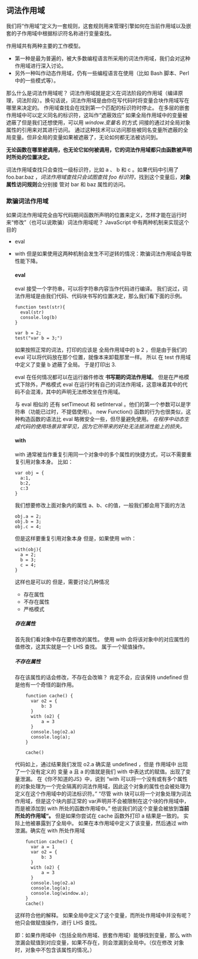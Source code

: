 ## 词法作用域

我们将“作用域”定义为一套规则，这套规则用来管理引擎如何在当前作用域以及嵌套的子作用域中根据标识符名称进行变量查找。

作用域共有两种主要的工作模型。
+ 第一种是最为普遍的，被大多数编程语言所采用的词法作用域，我们会对这种作用域进行深入讨论。
+ 另外一种叫作动态作用域，仍有一些编程语言在使用（比如 Bash 脚本、Perl 中的一些模式等）。

那么什么是词法作用域呢？
词法作用域就是定义在词法阶段的作用域（编译原理，词法阶段）。换句话说，词法作用域是由你在写代码时将变量合块作用域写在哪里来决定的。
作用域查找会在找到第一个匹配的标识符时停止。
在多层的嵌套作用域中可以定义同名的标识符，这叫作“遮蔽效应”
如果全局作用域中的变量被遮蔽了但是我们还想使用，可以用 *window.变量名* 的方式 间接的通过对全局对象属性的引用来对其进行访问。
通过这种技术可以访问那些被同名变量所遮蔽的全局变量。但非全局的变量如果被遮蔽了，无论如何都无法被访问到。

**无论函数在哪里被调用，也无论它如何被调用，它的词法作用域都只由函数被声明时所处的位置决定。**

词法作用域查找只会查找一级标识符，比如 a 、 b 和 c 。如果代码中引用了 foo.bar.baz ，*词法作用域查找只会试图查找 foo 标识符*，找到这个变量后，**对象属性访问规则**会分别接
管对 bar 和 baz 属性的访问。

### 欺骗词法作用域
如果词法作用域完全由写代码期间函数所声明的位置来定义，怎样才能在运行时来“修改”（也可以说欺骗）词法作用域呢？
JavaScript 中有两种机制来实现这个目的
+ eval
+ with
但是如果使用这两种机制会发生不可逆转的情况：欺骗词法作用域会导致性能下降。

  #### eval
  eval 接受一个字符串，可以将字符串内容当作代码进行编译。
  我们说过，词法作用域是由我们代码、代码块书写的位置决定，那么我们看下面的示例。
  ```
  function test(str){
    eval(str)
    console.log(b)
  }
  
  var b = 2;
  test("var b = 3;")
  ```
  如果按照正常的词法，打印的应该是 全局作用域中的 b  2 ，但是由于我们的 eval 可以将代码放在那个位置，就像本来卸载那里一样。 所以 在 test 作用域中定义了变量 b 遮蔽了全局。
  于是打印出 3.
  
  eval 在任何情况都可以在运行器件修改 **书写期的词法作用域**。
  但是在严格模式下除外，严格模式 eval 在运行时有自己的词法作用域，这意味着其中的代码不会混淆，其中的声明无法修改坐在作用域。
  
  与 eval 相似的 还有 setTimeout 和 setInterval 。他们的第一个参数可以是字符串（功能已过时，不提倡使用）。
  new Function() 函数的行为也很类似，这种构造函数的语法比 eval 略微安全一些，但尽量避免使用。
  *在程序中动态生成代码的使用场景非常罕见，因为它所带来的好处无法抵消性能上的损失。*
  
  #### with
  with 通常被当作重复引用同一个对象中的多个属性的快捷方式，可以不需要重复引用对象本身。
  比如：
  ```
  var obj = {
    a:1,
    b:2,
    c:3
  }
  ```
  我们想要修改上面对象内的属性 a、b、c的值，一般我们都会用下面的方法
  ```
  obj.a = 2;
  obj.b = 3;
  obj.c = 4;
  ```
  但是这样要重复引用对象本身
  但是，如果使用 with：
  ```
  with(obj){
    a = 2;
    b = 3;
    c = 4;
  }
  ```
  这样也是可以的
  但是，需要讨论几种情况
  + 存在属性
  + 不存在属性
  + 严格模式

  ##### 存在属性
  首先我们看对象中存在要修改的属性。
  使用 with 会将该对象中的对应属性的值修改，这其实就是一个 LHS 查找。 属于一个赋值操作。
  
  ##### 不存在属性
  存在该属性的话会修改，不存在会改嘛？ 肯定不会，应该保持 undefined
  但是他有一个奇怪的副作用。
  ```
      function cache() {
        var o2 = {
            b: 3
        }
        with (o2) {
            a = 3
        }
        console.log(o2.a)
        console.log(a);
      }

      cache()
  ```
  代码如上，通过结果我们发现 o2.a 确实是 undefined ，但是 作用域中 出现了一个没有定义的 变量 a 且 a 的值就是我们 with 中表达式的赋值。出现了变量泄漏。
  在《你不知道的JS》中，说到
  “with 可以将一个没有或有多个属性的对象处理为一个完全隔离的词法作用域，因此这个对象的属性也会被处理为定义在这个作用域中的词法标识符。”
  “尽管 with 块可以将一个对象处理为词法作用域，但是这个块内部正常的 var声明并不会被限制在这个块的作用域中，而是被添加到 with 所处的函数作用域中。”
  他说我们的这个变量会被放到**当前所处的作用域“。**
  但是如果你尝试在 cache 函数外打印 a 结果是一致的。 实际上他被暴露到了全局中。
  如果在本作用域中定义了该变量，然后通过 with 泄漏。确实在 with 所处作用域
  ```
      function cache() {
        var a = 1
        var o2 = {
            b: 3
        }
        with (o2) {
            a = 3
        }
        console.log(o2.a)
        console.log(a);
        console.log(window.a);
      }
      cache()
  ```
  这样符合他的解释。
  如果全局中定义了这个变量，而所处作用域中并没有呢？
  他只会做赋值操作，进行 LHS 查找。
  
  即：如果作用域中（包括全局作用域、嵌套作用域）能够找到变量，那么 with 泄漏会赋值到对应变量，如果不存在，则会泄漏到全局中。（仅在修改 对象时，对象中不包含该属性的情况。）
  
  
